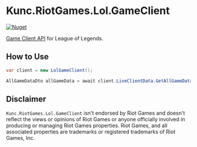 # Kunc.RiotGames.Lol.GameClient
[![Nuget](https://img.shields.io/nuget/v/Kunc.RiotGames.Lol.GameClient?logo=NuGet&logoColor=blue&style=flat-square)](https://www.nuget.org/packages/Kunc.RiotGames.Lol.GameClient)

[Game Client API](https://developer.riotgames.com/docs/lol#game-client-api_live-client-data-api) for League of Legends.

## How to Use
```cs
var client = new LolGameClient();

AllGameDataDto allGameData = await client.LiveClientData.GetAllGameDataAsync();
```

## Disclaimer
`Kunc.RiotGames.Lol.GameClient` isn't endorsed by Riot Games and doesn't reflect the views or opinions of Riot Games or anyone officially involved in producing or managing Riot Games properties. Riot Games, and all associated properties are trademarks or registered trademarks of Riot Games, Inc.

